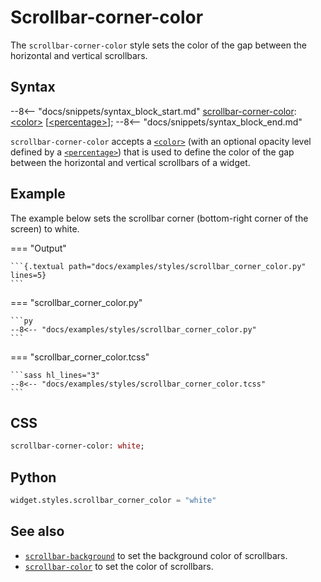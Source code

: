 # Scrollbar-corner-color

The `scrollbar-corner-color` style sets the color of the gap between the horizontal and vertical scrollbars.

## Syntax

--8<-- "docs/snippets/syntax_block_start.md"
<a href="./scrollbar_corner_color">scrollbar-corner-color</a>: <a href="../../css_types/color">&lt;color&gt;</a> [<a href="../../css_types/percentage">&lt;percentage&gt;</a>];
--8<-- "docs/snippets/syntax_block_end.md"

`scrollbar-corner-color` accepts a [`<color>`](../../css_types/color.md) (with an optional opacity level defined by a [`<percentage>`](../../css_types/percentage.md)) that is used to define the color of the gap between the horizontal and vertical scrollbars of a widget.

## Example

The example below sets the scrollbar corner (bottom-right corner of the screen) to white.

=== "Output"

    ```{.textual path="docs/examples/styles/scrollbar_corner_color.py" lines=5}
    ```

=== "scrollbar_corner_color.py"

    ```py
    --8<-- "docs/examples/styles/scrollbar_corner_color.py"
    ```

=== "scrollbar_corner_color.tcss"

    ```sass hl_lines="3"
    --8<-- "docs/examples/styles/scrollbar_corner_color.tcss"
    ```

## CSS

```sass
scrollbar-corner-color: white;
```

## Python

```py
widget.styles.scrollbar_corner_color = "white"
```

## See also

 - [`scrollbar-background`](./scrollbar_background.md) to set the background color of scrollbars.
 - [`scrollbar-color`](./scrollbar_color.md) to set the color of scrollbars.
